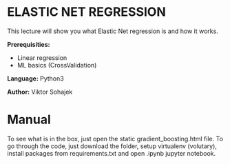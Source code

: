 # ELASTIC NET REGRESSION

This lecture will show you what Elastic Net regression is and how it works.

**Prerequisities:** 
* Linear regression
* ML basics (CrossValidation)

**Language:** Python3

**Author:** Viktor Sohajek

# Manual
To see what is in the box, just open the static gradient_boosting.html file. To go through the code, just download the folder, setup virtualenv (volutary), install packages from requirements.txt and open 
.ipynb jupyter notebook.
